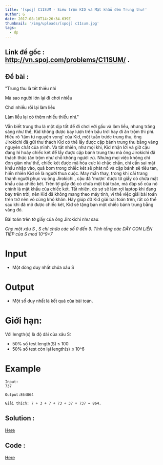 ```yaml
---
title: '[spoj] C11SUM - Siêu trộm KID và Mật khẩu đêm Trung thu!'
author: G
date: 2017-08-10T14:26:34.639Z
thumbnail: '/img/uploads/[spoj] c11sum.jpg'
tags:
  - dp
---
```

## Link đề gốc : http://vn.spoj.com/problems/C11SUM/ .

## Đề bài :
"Trung thu là tết thiếu nhi

Mà sao người lớn lại đi chơi nhiều

Chơi nhiều rồi lại làm liều

Làm liều lại có thêm nhiều thiếu nhi."

Vẫn biết trung thu là một dịp tốt để đi chơi với gấu và làm liều, nhưng trăng sáng như thế, Kid không được bay lượn trên bầu trời hay đi ăn trộm thì phí. Hiểu rõ 'tâm tư nguyện vọng' của Kid, một tuần trước trung thu, ông Jirokichi đã gửi thư thách Kid có thể lấy được cặp bánh trung thu bằng vàng nguyên chất của mình. Và tất nhiên, như mọi khi, Kid nhận lời và giờ cậu đang hí hoáy chiếc két để lấy được cặp bánh trung thu mà ông Jirokichi đã thách thức \(ăn trộm như chỗ không người :v\). Nhưng mọi việc không chỉ đơn giản như thế, chiếc két được mã hóa cực kì chắc chắn, chỉ cần sai mật khẩu nhập vào, quả bom trong chiếc két sẽ phát nổ và cặp bánh sẽ tiêu tan, hiển nhiên Kid sẽ là người thua cuộc. May mắn thay, trong khi cải trang thành người phục vụ ông Jirokichi , cậu đã 'mượn' được tờ giấy có chứa mật khẩu của chiếc két. Trên tờ giấy đó có chứa một bài toán, mà đáp số của nó chính là mật khẩu của chiếc két. Tất nhiên, do sợ sẽ làm rơi laptop khi đang bay trên trời, nên Kid đã không mang theo máy tính, vì thế việc giải bài toán trên trở nên vô cùng khó khăn. Hãy giúp đỡ Kid giải bài toán trên, rất có thể sau khi đã mở được chiếc két, Kid sẽ tặng bạn một chiếc bánh trung bằng vàng đó.

Bài toán trên tờ giấy của ông Jirokichi như sau:

_Cho một xâu S , S chỉ chứa các số 0 đến 9. Tính tổng các DÃY CON LIÊN TIẾP của S mod 10^9+7_

# Input

* Một dòng duy nhất chứa xâu S

# Output

* Một số duy nhất là kết quả của bài toán.

# Giới hạn:

Với length\(s\) là độ dài của xâu S:

* 50% số test length\(S\) ≤ 100
* 50% số test còn lại length\(s\) ≤ 10^6

# Example

```
Input:
737

Output:864864

```

```
Giải thích: 7 + 3 + 7 + 73 + 37 + 737 = 864.
```

## Solution :
[Here](http://viahold.com/1EEP)

## Code :
[Here](http://viahold.com/1EFW)



